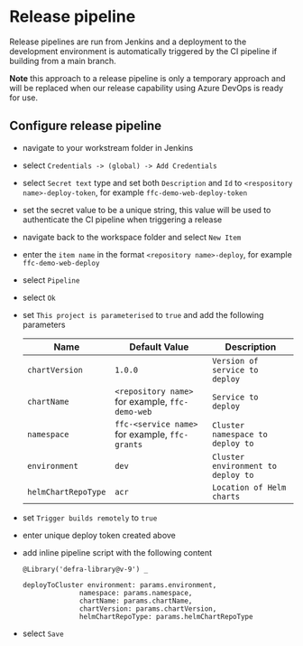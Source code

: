 # Release pipeline

Release pipelines are run from Jenkins and a deployment to the development environment is automatically triggered by the CI pipeline if building from a main branch.

**Note** this approach to a release pipeline is only a temporary approach and will be replaced when our release capability using Azure DevOps is ready for use.

## Configure release pipeline

- navigate to your workstream folder in Jenkins
- select `Credentials -> (global) -> Add Credentials`
- select `Secret text` type and set both `Description` and `Id` to `<respository name>-deploy-token`, for example `ffc-demo-web-deploy-token`
- set the secret value to be a unique string, this value will be used to authenticate the CI pipeline when triggering a release
- navigate back to the workspace folder and select `New Item`
- enter the `item name` in the format `<repository name>-deploy`, for example `ffc-demo-web-deploy`
- select `Pipeline`
- select `Ok`
- set `This project is parameterised` to `true` and add the following parameters

  |Name|Default Value|Description|
  |---|---|---|
  |`chartVersion`|`1.0.0`|`Version of service to deploy`|
  |`chartName`|`<repository name>` for example, `ffc-demo-web`|`Service to deploy`|
  |`namespace`|`ffc-<service name>` for example, `ffc-grants`|`Cluster namespace to deploy to`|
  |`environment`|`dev`|`Cluster environment to deploy to`|
  |`helmChartRepoType`|`acr`|`Location of Helm charts`|

- set `Trigger builds remotely` to `true`
- enter unique deploy token created above
- add inline pipeline script with the following content

  ```
  @Library('defra-library@v-9') _

  deployToCluster environment: params.environment,
                namespace: params.namespace,
                chartName: params.chartName,
                chartVersion: params.chartVersion,
                helmChartRepoType: params.helmChartRepoType
  ```
- select `Save`
